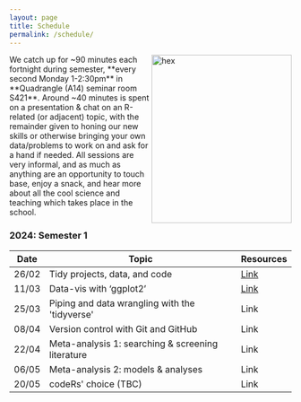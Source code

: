 ```yaml
---
layout: page
title: Schedule
permalink: /schedule/
---
```

<img src="{{ site.baseurl }}/assets/hex.png" title="hex" style="float:right;" width="250" height="300">
We catch up for ~90 minutes each fortnight during semester, **every second Monday 1-2:30pm** in **Quadrangle (A14) seminar room S421**. Around ~40 minutes is spent on a presentation & chat on an R-related (or adjacent) topic, with the remainder given to honing our new skills or otherwise bringing your own data/problems to work on and ask for a hand if needed. All sessions are very informal, and as much as anything are an opportunity to touch base, enjoy a snack, and hear more about all the cool science and teaching which takes place in the school.

### 2024: Semester 1

| Date | Topic | Resources |
|------|-------| ------- |
| 26/02 | Tidy projects, data, and code | [Link](https://github.com/solescoders/workshop_materials/tree/main/tidy_projects_data_code) |
| 11/03 | Data-vis with ‘ggplot2’ | [Link](https://github.com/solescoders/workshop_materials/tree/main/ggplot2_intro) | 
| 25/03 | Piping and data wrangling with the 'tidyverse' | Link |
| 08/04 | Version control with Git and GitHub | Link |
| 22/04 | Meta-analysis 1: searching & screening literature  | Link |
| 06/05 | Meta-analysis 2: models & analyses | Link | 
| 20/05 | codeRs' choice (TBC) | Link | 
